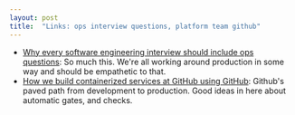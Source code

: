 ```yaml
---
layout: post
title:  "Links: ops interview questions, platform team github"
---
```


* [Why every software engineering interview should include ops questions](https://charity.wtf/2021/08/21/why-every-software-engineering-interview-should-include-ops-questions/): So much this. We're all working around production in some way and should be empathetic to that.
* [How we build containerized services at GitHub using GitHub](https://github.blog/2023-08-02-how-we-build-containerized-services-at-github-using-github/): Github's paved path from development to production. Good ideas in here about automatic gates, and checks.
